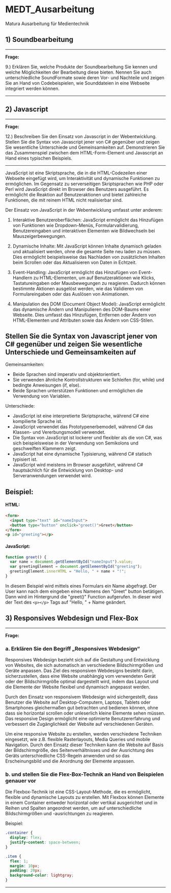 # MEDT_Ausarbeitung
Matura Ausarbeitung für Medientechnik

##  1) Soundbearbeitung

---
**Frage:**

9.)
Erklären Sie, welche Produkte der Soundbearbeitung Sie kennen und welche
Möglichkeiten der Bearbeitung diese bieten. Nennen Sie auch unterschiedliche SoundFormate sowie deren Vor- und Nachteile und zeigen Sie an Hand von Codebeispielen,
wie Sounddateien in eine Webseite integriert werden können.

---

## 2) Javascript

---
**Frage:**

12.)
Beschreiben Sie den Einsatz von Javascript in der Webentwicklung. Stellen Sie die
Syntax von Javascript jener von C# gegenüber und zeigen Sie wesentliche
Unterschiede und Gemeinsamkeiten auf. Demonstrieren Sie das Zusammenspiel
zwischen dem HTML-Form-Element und Javascript an Hand eines typischen Beispiels.

---

JavaScript ist eine Skriptsprache, die in die HTML-Codezeilen einer Webseite eingefügt wird, um Interaktivität und dynamische Funktionen zu ermöglichen. Im Gegensatz zu serverseitigen Skriptsprachen wie PHP oder Perl wird JavaScript direkt im Browser des Benutzers ausgeführt. Es ermöglicht die Reaktion auf Benutzeraktionen und bietet zahlreiche Funktionen, die mit reinem HTML nicht realisierbar sind.

Der Einsatz von JavaScript in der Webentwicklung umfasst unter anderem:

1. Interaktive Benutzeroberflächen: JavaScript ermöglicht das Hinzufügen von Funktionen wie Dropdown-Menüs, Formularvalidierung, Benutzereingaben und interaktiven Elementen wie Bildwechseln bei Mauszeigerbewegungen.

2. Dynamische Inhalte: Mit JavaScript können Inhalte dynamisch geladen und aktualisiert werden, ohne die gesamte Seite neu laden zu müssen. Dies ermöglicht beispielsweise das Nachladen von zusätzlichen Inhalten beim Scrollen oder das Aktualisieren von Daten in Echtzeit.

3. Event-Handling: JavaScript ermöglicht das Hinzufügen von Event-Handlern zu HTML-Elementen, um auf Benutzeraktionen wie Klicks, Tastatureingaben oder Mausbewegungen zu reagieren. Dadurch können bestimmte Aktionen ausgelöst werden, wie das Validieren von Formulareingaben oder das Auslösen von Animationen.

4. Manipulation des DOM (Document Object Model): JavaScript ermöglicht das dynamische Ändern und Manipulieren des DOM-Baums einer Webseite. Dies umfasst das Hinzufügen, Entfernen oder Ändern von HTML-Elementen und Attributen sowie das Ändern von CSS-Stilen.

## Stellen Sie die Syntax von Javascript jener von C# gegenüber und zeigen Sie wesentliche Unterschiede und Gemeinsamkeiten auf

Gemeinsamkeiten:
- Beide Sprachen sind imperativ und objektorientiert.
- Sie verwenden ähnliche Kontrollstrukturen wie Schleifen (for, while) und bedingte Anweisungen (if, else).
- Beide Sprachen unterstützen Funktionen und ermöglichen die Verwendung von Variablen.

Unterschiede:
- JavaScript ist eine interpretierte Skriptsprache, während C# eine kompilierte Sprache ist.
- JavaScript verwendet das Prototypenerbemodell, während C# das Klassen- und Vererbungsmodell verwendet.
- Die Syntax von JavaScript ist lockerer und flexibler als die von C#, was sich beispielsweise in der Verwendung von Semikolons und geschweiften Klammern zeigt.
- JavaScript hat eine dynamische Typisierung, während C# statisch typisiert ist.
- JavaScript wird meistens im Browser ausgeführt, während C# hauptsächlich für die Entwicklung von Desktop- und Serveranwendungen verwendet wird.

## Beispiel:

#### HTML:
```html
<form>
  <input type="text" id="nameInput">
  <button type="button" onclick="greet()">Greet</button>
</form>
<p id="greeting"></p>
```

#### JavaScript:
```javascript
function greet() {
  var name = document.getElementById("nameInput").value;
  var greetingElement = document.getElementById("greeting");
  greetingElement.innerHTML = "Hello, " + name + "!";
}
```

In diesem Beispiel wird mittels eines Formulars ein Name abgefragt. Der User kann nach dem eingeben eines Namens den "Greet" button betätigen. 
Dann wird im Hintergrund die "greet()" Function aufgerufen. In dieser wird der Text des ```<p></p>``` Tags auf "Hello, " + Name geändert.

## 3) Responsives Webdesign und Flex-Box

---
**Frage:**

### a. Erklären Sie den Begriff „Responsives Webdesign“

Responsives Webdesign bezieht sich auf die Gestaltung und Entwicklung von Websites, die sich automatisch an verschiedene Bildschirmgrößen und Geräte anpassen. 
Das Ziel des responsiven Webdesigns besteht darin, sicherzustellen, dass eine Website unabhängig vom verwendeten Gerät oder der Bildschirmgröße optimal dargestellt
wird, indem das Layout und die Elemente der Website flexibel und dynamisch angepasst werden.

Durch den Einsatz von responsivem Webdesign wird sichergestellt, dass Benutzer die Website auf Desktop-Computern, Laptops, Tablets oder Smartphones gleichermaßen
gut betrachten und bedienen können, ohne dass sie horizontal scrollen oder unleserlich kleine Elemente sehen müssen.
Das responsive Design ermöglicht eine optimierte Benutzererfahrung und verbessert die Zugänglichkeit der Website auf verschiedenen Geräten.

Um eine responsive Website zu erstellen, werden verschiedene Techniken eingesetzt, wie z.B. flexible Rasterlayouts, Media Queries und mobile Navigation. 
Durch den Einsatz dieser Techniken kann die Website auf Basis der Bildschirmgröße, des Seitenverhältnisses und der Ausrichtung des Geräts unterschiedliche 
CSS-Regeln anwenden und so das Erscheinungsbild und die Anordnung der Elemente anpassen.


### b. und stellen Sie die Flex-Box-Technik an Hand von Beispielen genauer vor

Die Flexbox-Technik ist eine CSS-Layout-Methode, die es ermöglicht, flexible und dynamische Layouts zu erstellen. Mit Flexbox können Elemente in einem 
Container entweder horizontal oder vertikal ausgerichtet und in Reihen und Spalten angeordnet werden, um auf unterschiedliche 
Bildschirmgrößen und -ausrichtungen zu reagieren.

Beispiel:

```css
.container {
  display: flex;
  justify-content: space-between;
}

.item {
  flex: 1;
  margin: 10px;
  padding: 20px;
  background-color: lightgray;
}
```

---

